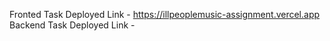 Fronted Task Deployed Link - https://illpeoplemusic-assignment.vercel.app
Backend Task Deployed Link - 